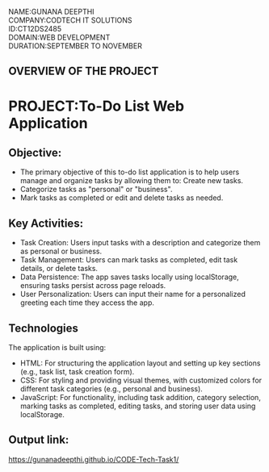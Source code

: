 NAME:GUNANA DEEPTHI  
COMPANY:CODTECH IT SOLUTIONS  
ID:CT12DS2485  
DOMAIN:WEB DEVELOPMENT  
DURATION:SEPTEMBER TO NOVEMBER  

## OVERVIEW OF THE PROJECT
# PROJECT:To-Do List Web Application

## Objective:
* The primary objective of this to-do list application is to help users manage and organize tasks by allowing them to: Create new tasks.  
* Categorize tasks as "personal" or "business".  
* Mark tasks as completed or edit and delete tasks as needed.  

## Key Activities:
* Task Creation: Users input tasks with a description and categorize them as personal or business.  
* Task Management: Users can mark tasks as completed, edit task details, or delete tasks.  
* Data Persistence: The app saves tasks locally using localStorage, ensuring tasks persist across page reloads.  
* User Personalization: Users can input their name for a personalized greeting each time they access the app.  

## Technologies
The application is built using:  
* HTML: For structuring the application layout and setting up key sections (e.g., task list, task creation form).  
* CSS: For styling and providing visual themes, with customized colors for different task categories (e.g., personal and business).  
* JavaScript: For functionality, including task addition, category selection, marking tasks as completed, editing tasks, and storing user data using localStorage.  
## Output link:
https://gunanadeepthi.github.io/CODE-Tech-Task1/  
